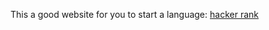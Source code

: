 This a good website for you to start a language:
[hacker rank](https://www.hackerrank.com/onboarding/username)
